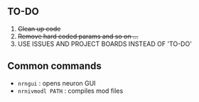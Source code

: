 ## TO-DO 

1. ~~Clean up code~~
2. ~~Remove hard coded params and so on ...~~
3. USE ISSUES AND PROJECT BOARDS INSTEAD OF 'TO-DO'


## Common commands
- `nrngui` : opens neuron GUI
- `nrnivmodl PATH` : compiles mod files
  
